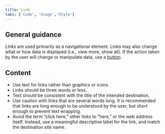 ```yaml
---
title: Link
tabs: ['Code', 'Usage','Style']
---
```





## General guidance


_Links_ are used primarily as a navigational element. Links may also change what or how data is displayed (i.e., view more, show all). If the action taken by the user will change or manipulate data, use a [button](/components/button).



## Content

- Use text for links rather than graphics or icons.
- Links should be three words or less.
- Text should be consistent with the title of the intended destination.
- Use caution with links that are several words long. It is recommended that links are long enough to be understood by the user, but short enough to prevent text wrapping.
- Avoid the term “click here,” other links to “here,” or the web address itself. Instead, use a meaningful descriptive label for the link, and match the destination site name.
